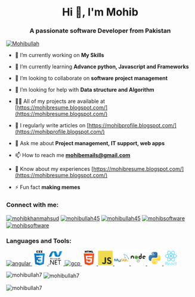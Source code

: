<h1 align="center">Hi 👋, I'm Mohib</h1>
<h3 align="center">A passionate software Developer from Pakistan</h3>

<p align="left"> <a href="https://x.com/mohibkhanmahsud" target="blank"><img src="https://img.shields.io/twitter/follow/mohibkhanmahsud?logo=twitter&style=for-the-badge" alt="Mohibullah" /></a> </p>

- 🔭 I’m currently working on **My Skills**

- 🌱 I’m currently learning **Advance python, Javascript and Frameworks**

- 👯 I’m looking to collaborate on **software project management**

- 🤝 I’m looking for help with **Data structure and Algorithm**

- 👨‍💻 All of my projects are available at [https://mohibresume.blogspot.com/](https://mohibresume.blogspot.com/)

- 📝 I regularly write articles on [https://mohibprofile.blogspot.com/](https://mohibprofile.blogspot.com/)

- 💬 Ask me about **Project management, IT support, web apps**

- 📫 How to reach me **mohibemails@gmail.com**

- 📄 Know about my experiences [https://mohibresume.blogspot.com/](https://mohibresume.blogspot.com/)

- ⚡ Fun fact **making memes**

<h3 align="left">Connect with me:</h3>
<p align="left">
<a href="https://x.com/mohibkhanmahsud" target="blank"><img align="center" src="https://raw.githubusercontent.com/rahuldkjain/github-profile-readme-generator/master/src/images/icons/Social/twitter.svg" alt="mohibkhanmahsud" height="30" width="40" /></a>
<a href="https://linkedin.com/in/mohibullah45" target="blank"><img align="center" src="https://raw.githubusercontent.com/rahuldkjain/github-profile-readme-generator/master/src/images/icons/Social/linked-in-alt.svg" alt="mohibullah45" height="30" width="40" /></a>
<a href="https://fb.com/mohibullah45" target="blank"><img align="center" src="https://raw.githubusercontent.com/rahuldkjain/github-profile-readme-generator/master/src/images/icons/Social/facebook.svg" alt="mohibullah45" height="30" width="40" /></a>
<a href="https://instagram.com/mohibsoftware" target="blank"><img align="center" src="https://raw.githubusercontent.com/rahuldkjain/github-profile-readme-generator/master/src/images/icons/Social/instagram.svg" alt="mohibsoftware" height="30" width="40" /></a>
<a href="https://www.youtube.com/c/mohibsoftware" target="blank"><img align="center" src="https://raw.githubusercontent.com/rahuldkjain/github-profile-readme-generator/master/src/images/icons/Social/youtube.svg" alt="mohibsoftware" height="30" width="40" /></a>
</p>

<h3 align="left">Languages and Tools:</h3>
<p align="left"> <a href="https://angular.io" target="_blank" rel="noreferrer"> <img src="https://angular.io/assets/images/logos/angular/angular.svg" alt="angular" width="40" height="40"/> </a> <a href="https://www.w3schools.com/css/" target="_blank" rel="noreferrer"> <img src="https://raw.githubusercontent.com/devicons/devicon/master/icons/css3/css3-original-wordmark.svg" alt="css3" width="40" height="40"/> </a> <a href="https://dotnet.microsoft.com/" target="_blank" rel="noreferrer"> <img src="https://raw.githubusercontent.com/devicons/devicon/master/icons/dot-net/dot-net-original-wordmark.svg" alt="dotnet" width="40" height="40"/> </a> <a href="https://cloud.google.com" target="_blank" rel="noreferrer"> <img src="https://www.vectorlogo.zone/logos/google_cloud/google_cloud-icon.svg" alt="gcp" width="40" height="40"/> </a> <a href="https://www.w3.org/html/" target="_blank" rel="noreferrer"> <img src="https://raw.githubusercontent.com/devicons/devicon/master/icons/html5/html5-original-wordmark.svg" alt="html5" width="40" height="40"/> </a> <a href="https://developer.mozilla.org/en-US/docs/Web/JavaScript" target="_blank" rel="noreferrer"> <img src="https://raw.githubusercontent.com/devicons/devicon/master/icons/javascript/javascript-original.svg" alt="javascript" width="40" height="40"/> </a> <a href="https://www.mysql.com/" target="_blank" rel="noreferrer"> <img src="https://raw.githubusercontent.com/devicons/devicon/master/icons/mysql/mysql-original-wordmark.svg" alt="mysql" width="40" height="40"/> </a> <a href="https://nodejs.org" target="_blank" rel="noreferrer"> <img src="https://raw.githubusercontent.com/devicons/devicon/master/icons/nodejs/nodejs-original-wordmark.svg" alt="nodejs" width="40" height="40"/> </a> <a href="https://www.python.org" target="_blank" rel="noreferrer"> <img src="https://raw.githubusercontent.com/devicons/devicon/master/icons/python/python-original.svg" alt="python" width="40" height="40"/> </a> <a href="https://reactjs.org/" target="_blank" rel="noreferrer"> <img src="https://raw.githubusercontent.com/devicons/devicon/master/icons/react/react-original-wordmark.svg" alt="react" width="40" height="40"/> </a> </p>

<p><img align="left" src="https://github-readme-stats.vercel.app/api/top-langs?username=mohibullah7&show_icons=true&locale=en&layout=compact" alt="mohibullah7" /></p>

<p>&nbsp;<img align="center" src="https://github-readme-stats.vercel.app/api?username=mohibullah7&show_icons=true&locale=en" alt="mohibullah7" /></p>

<p><img align="center" src="https://github-readme-streak-stats.herokuapp.com/?user=mohibullah7&" alt="mohibullah7" /></p>
